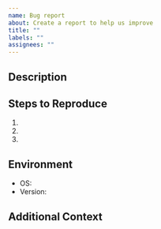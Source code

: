 ```yaml
---
name: Bug report
about: Create a report to help us improve
title: ""
labels: ""
assignees: ""
---
```


## Description

<!-- What happened and what did you expect? -->

## Steps to Reproduce

1.
2.
3.

## Environment

- OS:
- Version:

## Additional Context

<!-- Screenshots, logs, or other relevant information. -->
